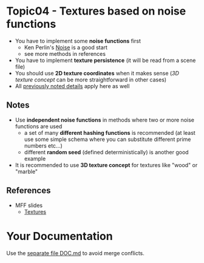 # Topic04 - Textures based on noise functions
* You have to implement some **noise functions** first
  * Ken Perlin's [Noise](https://en.wikipedia.org/wiki/Perlin_noise) is a good start
  * see more methods in references
* You have to implement **texture persistence** (it will be read from a scene file)
* You should use **2D texture coordinates** when it makes sense
  (*3D texture concept* can be more straightforward in other cases)
* All [previously noted details](../t03-Textures/README.md) apply here as well

## Notes
* Use **independent noise functions** in methods where two or more noise functions
  are used
  * a set of many **different hashing functions** is recommended (at least use some
    simple schema where you can substitute different prime numbers etc...)
  * different **random seed** (defined deterministically) is another good example
* It is recommended to use **3D texture concept** for textures like "wood" or
  "marble"

## References
* MFF slides
  * [Textures](https://cgg.mff.cuni.cz/~pepca/lectures/pdf/prg-12-textures.pdf)

# Your Documentation
Use the [separate file DOC.md](DOC.md) to avoid merge conflicts.
